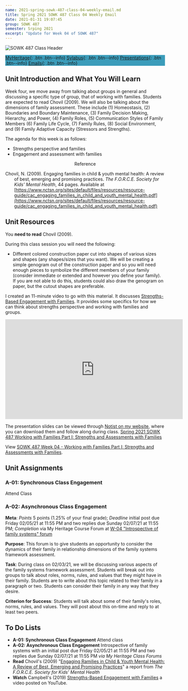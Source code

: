 ```yaml
---
name: 2021-spring-sowk-487-class-04-weekly-email.md
title: Spring 2021 SOWK 487 Class 04 Weekly Email
date: 2021-01-31 19:07:45
group: SOWK 487
semester: Srping 2021
excerpt: "Update for Week 04 of SOWK 487"
---
```


![SOWK 487 Class Header](https://jacobrcampbell.com/assets/media/2020-class-header-sowk-theories-of-practice-ii.png "SOWK 487 Class Header")

<div style="background-color: #3b9cba; width: 100%;" markdown="1">

[MyHeritage](https://myheritage.heritage.edu/ICS/Academics/SOWK/SOWK_487W/2021_SP-SOWK_487W-0/){: .btn .btn--info}
[Sylabus](https://jacobrcampbell.com/assets/media/2021-spring-sowk-487-syllabus.pdf){: .btn .btn--info}
[Presentations](https://presentations.jacobrcampbell.com){: .btn .btn--info}
[Emails](https://jacobrcampbell.com/communications/){: .btn .btn--info}

</div>

## Unit Introduction and What You Will Learn

Week four, we move away from talking about groups in general and discussing a specific type of group, that of working with families. Students are expected to read Chovil (2009). We will also be talking about the dimensions of family assessment. These include (1) Homeostasis, (2) Boundaries and Boundary Maintenance, (3) Family Decision Making, Hierarchy, and Power, (4) Family Roles, (5) Communication Styles of Family Members (6) Family Life Cycle, (7) Family Rules, (8) Social Environment, and (9) Family Adaptive Capacity (Stressors and Strengths).

The agenda for this week is as follows:

- Strengths perspective and families
- Engagement and assessment with families

<div style="text-align: center" markdown="1">
Reference
</div>
<div style="margin: 0 0 0 2em; text-indent: -2em;" markdown="1">

Chovil, N. (2009). Engaging families in child & youth mental health: A review of best, emerging and promising practices. _The F.O.R.C.E. Society for Kids’ Mental Health_, 44 pages. Available at [https://www.nctsn.org/sites/default/files/resources/resource-guide/cac_engaging_families_in_child_and_youth_mental_health.pdf](https://www.nctsn.org/sites/default/files/resources/resource-guide/cac_engaging_families_in_child_and_youth_mental_health.pdf)

</div>

## Unit Resources

You **need to read** Chovil (2009).

During this class session you will need the following:

- Different colored construction paper cut into shapes of various sizes and shapes (any shapes/sizes that you want). We will be creating a simple genogram out of the construction paper and so you will need enough pieces to symbolize the different members of your family (consider immediate or extended and however you define your family). If you are not able to do this, students could also draw the genogram on paper, but the cutout shapes are preferable.

I created an 11-minute video to go with this material. It discusses [Strengths-Based Engagement with Families](https://jacobrcampbell.com/blog/2020/03/strengths-based-engagement-with-families-youtube-video/). It provides some specifics for how we can think about strengths perspective and working with families and groups. 

<iframe width="560" height="315" src="https://www.youtube.com/embed/_wvlE97hd1o" frameborder="0" allow="accelerometer; autoplay; clipboard-write; encrypted-media; gyroscope; picture-in-picture" allowfullscreen></iframe>

The presentation slides can be viewed through [Notist on my website](https://presentations.jacobrcampbell.com), where you can download them and follow along during class. [Spring 2021 SOWK 487 Working with Families Part I: Strengths and Assessments with Families](https://presentations.jacobrcampbell.com/YsKGJP)

<p data-notist="campjacob/YsKGJP">View <a href="https://presentations.jacobrcampbell.com/YsKGJP">SOWK 487 Week 04 - Working with Families Part I: Strengths and Assessments with Families</a>.</p><script async src="https://on.notist.cloud/embed/002.js"></script>

## Unit Assignments

### A-01: Synchronous Class Engagement

Attend Class

### A-02: Asynchronous Class Engagement

**Meta**: _Points_ 5 points (1.25% of your final grade); _Deadline_ initial post due Friday 02/05/21 at 11:55 PM and two replies due Sunday 02/07/21 at 11:55 PM; _Completion_ via My Heritage Course Forum at [W-04 "Introspective of family systems" forum](https://myheritage.heritage.edu/ICS/Academics/SOWK/SOWK_487W/2021_SP-SOWK_487W-0/W-04_21-27.jnz?portlet=Forums&screen=Main&screenType=next)

**Purpose**: This forum is to give students an opportunity to consider the dynamics of their family in relationship dimensions of the family systems framework assessment.

**Task**: During class on 02/03/21, we will be discussing various aspects of the family systems framework assessment. Students will break out into groups to talk about roles, norms, rules, and values that they might have in their family. Students are to write about this topic related to their family in a paragraph or two. Students can consider their family in any way that they desire.


**Criterion for Success**: Students will talk about some of their family's roles, norms, rules, and values. They will post about this on-time and reply to at least two peers.

## To Do Lists

- **A-01: Synchronous Class Engagement** Attend class
- **A-02: Asynchronous Class Engagement** Introspective of family systems with an initial post due Friday 02/05/21 at 11:55 PM and two replies due Sunday 02/07/21 at 11:55 PM _via My Heritage Class Forums_
- **Read** Chovil's (2009) "[Engaging Ramilies in Child & Youth Mental Health: A Review of Best, Emerging and Promising Practices](https://www.nctsn.org/sites/default/files/resources/resource-guide/cac_engaging_families_in_child_and_youth_mental_health.pdf)" a report from _The F.O.R.C.E. Society for Kids’ Mental Health_
- **Watch** Campbell's (2019) [Strengths-Based Engagement with Families](https://jacobrcampbell.com/blog/2020/03/strengths-based-engagement-with-families-youtube-video/) a video posted on YouTube.

